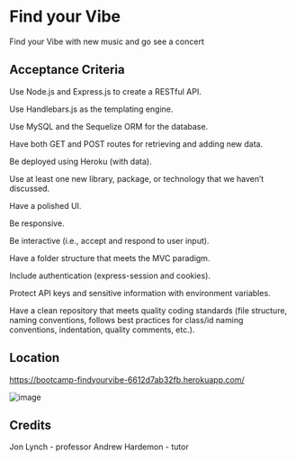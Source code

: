 # Find your Vibe
Find your Vibe with new music and go see a concert

## Acceptance Criteria

Use Node.js and Express.js to create a RESTful API.

Use Handlebars.js as the templating engine.

Use MySQL and the Sequelize ORM for the database.

Have both GET and POST routes for retrieving and adding new data.

Be deployed using Heroku (with data).

Use at least one new library, package, or technology that we haven’t discussed.

Have a polished UI.

Be responsive.

Be interactive (i.e., accept and respond to user input).

Have a folder structure that meets the MVC paradigm.

Include authentication (express-session and cookies).

Protect API keys and sensitive information with environment variables.

Have a clean repository that meets quality coding standards (file structure, naming conventions, follows best practices for class/id naming conventions, indentation, quality comments, etc.).

## Location

https://bootcamp-findyourvibe-6612d7ab32fb.herokuapp.com/

![image](https://github.com/wiph2004/GroupProject02/assets/149805523/b91f989c-09f3-4e35-8b49-fc3b1b9cfb9a)


## Credits
Jon Lynch - professor
Andrew Hardemon - tutor
